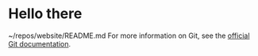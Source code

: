 # Hello there
~/repos/website/README.md
 For more information on Git, see the
[official Git documentation](https://git-scm.com/).
